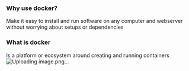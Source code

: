 ###  Why use docker?

Make it easy to install and run software on any computer and webserver without worrying about setups or dependencies

### What is docker

Is a platform or ecosystem around creating and running containers
![Uploading image.png…]()
